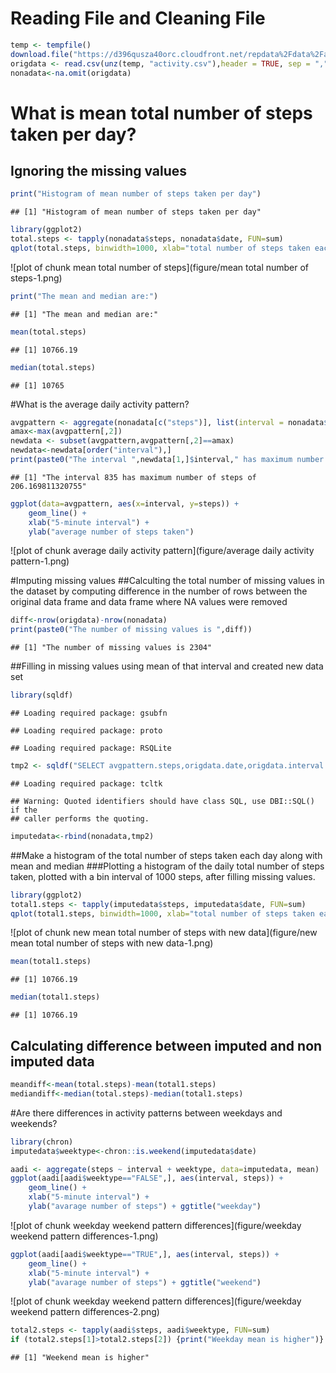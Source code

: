
# Reading File and Cleaning File

```r
temp <- tempfile()
download.file("https://d396qusza40orc.cloudfront.net/repdata%2Fdata%2Factivity.zip",temp)
origdata <- read.csv(unz(temp, "activity.csv"),header = TRUE, sep = ",",colClasses=c("numeric", "character", "numeric"))
nonadata<-na.omit(origdata)
```

# What is mean total number of steps taken per day?
## Ignoring the missing values


```r
print("Histogram of mean number of steps taken per day")
```

```
## [1] "Histogram of mean number of steps taken per day"
```

```r
library(ggplot2)
total.steps <- tapply(nonadata$steps, nonadata$date, FUN=sum)
qplot(total.steps, binwidth=1000, xlab="total number of steps taken each day")
```

![plot of chunk mean total number of steps](figure/mean total number of steps-1.png)

```r
print("The mean and median are:")
```

```
## [1] "The mean and median are:"
```

```r
mean(total.steps)
```

```
## [1] 10766.19
```

```r
median(total.steps)
```

```
## [1] 10765
```

#What is the average daily activity pattern?


```r
avgpattern <- aggregate(nonadata[c("steps")], list(interval = nonadata$interval), mean)
amax<-max(avgpattern[,2])
newdata <- subset(avgpattern,avgpattern[,2]==amax)
newdata<-newdata[order("interval"),]
print(paste0("The interval ",newdata[1,]$interval," has maximum number of steps of ",amax))
```

```
## [1] "The interval 835 has maximum number of steps of 206.169811320755"
```

```r
ggplot(data=avgpattern, aes(x=interval, y=steps)) +
    geom_line() +
    xlab("5-minute interval") +
    ylab("average number of steps taken")
```

![plot of chunk average daily activity pattern](figure/average daily activity pattern-1.png)

#Imputing missing values
##Calculting the total number of missing values in the dataset by computing difference in the number of rows between the original data frame and data frame where NA values were removed

```r
diff<-nrow(origdata)-nrow(nonadata)
print(paste0("The number of missing values is ",diff))
```

```
## [1] "The number of missing values is 2304"
```

##Filling in missing values using mean of that interval and created new data set

```r
library(sqldf)
```

```
## Loading required package: gsubfn
```

```
## Loading required package: proto
```

```
## Loading required package: RSQLite
```

```r
tmp2 <- sqldf("SELECT avgpattern.steps,origdata.date,origdata.interval fROM origdata,avgpattern where origdata.steps is NULL and origdata.interval=avgpattern.interval")
```

```
## Loading required package: tcltk
```

```
## Warning: Quoted identifiers should have class SQL, use DBI::SQL() if the
## caller performs the quoting.
```

```r
imputedata<-rbind(nonadata,tmp2)
```

##Make a histogram of the total number of steps taken each day along with mean and median
###Plotting a histogram of the daily total number of steps taken, plotted with a bin interval of 1000 steps, after filling missing values.

```r
library(ggplot2)
total1.steps <- tapply(imputedata$steps, imputedata$date, FUN=sum)
qplot(total1.steps, binwidth=1000, xlab="total number of steps taken each day")
```

![plot of chunk new mean total number of steps with new data](figure/new mean total number of steps with new data-1.png)

```r
mean(total1.steps)
```

```
## [1] 10766.19
```

```r
median(total1.steps)
```

```
## [1] 10766.19
```
## Calculating difference between imputed and non imputed data

```r
meandiff<-mean(total.steps)-mean(total1.steps)
mediandiff<-median(total.steps)-median(total1.steps)
```

#Are there differences in activity patterns between weekdays and weekends?

```r
library(chron)
imputedata$weektype<-chron::is.weekend(imputedata$date)

aadi <- aggregate(steps ~ interval + weektype, data=imputedata, mean)
ggplot(aadi[aadi$weektype=="FALSE",], aes(interval, steps)) + 
    geom_line() + 
    xlab("5-minute interval") + 
    ylab("avarage number of steps") + ggtitle("weekday")
```

![plot of chunk weekday weekend pattern differences](figure/weekday weekend pattern differences-1.png)

```r
ggplot(aadi[aadi$weektype=="TRUE",], aes(interval, steps)) + 
    geom_line() + 
    xlab("5-minute interval") + 
    ylab("avarage number of steps") + ggtitle("weekend")
```

![plot of chunk weekday weekend pattern differences](figure/weekday weekend pattern differences-2.png)

```r
total2.steps <- tapply(aadi$steps, aadi$weektype, FUN=sum)
if (total2.steps[1]>total2.steps[2]) {print("Weekday mean is higher")} else {"Weekend mean is higher"}
```

```
## [1] "Weekend mean is higher"
```
